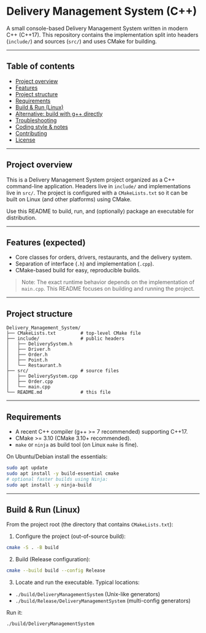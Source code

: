 # Delivery Management System (C++)

A small console-based Delivery Management System written in modern C++ (C++17). This repository contains the implementation split into headers (`include/`) and sources (`src/`) and uses CMake for building.

---

## Table of contents

* [Project overview](#project-overview)
* [Features](#features)
* [Project structure](#project-structure)
* [Requirements](#requirements)
* [Build & Run (Linux)](#build--run-linux)
* [Alternative: build with g++ directly](#alternative-build-with-g-directly)
* [Troubleshooting](#troubleshooting)
* [Coding style & notes](#coding-style--notes)
* [Contributing](#contributing)
* [License](#license)

---

## Project overview

This is a Delivery Management System project organized as a C++ command-line application. Headers live in `include/` and implementations live in `src/`. The project is configured with a `CMakeLists.txt` so it can be built on Linux (and other platforms) using CMake.

Use this README to build, run, and (optionally) package an executable for distribution.

---

## Features (expected)

* Core classes for orders, drivers, restaurants, and the delivery system.
* Separation of interface (`.h`) and implementation (`.cpp`).
* CMake-based build for easy, reproducible builds.

> Note: The exact runtime behavior depends on the implementation of `main.cpp`. This README focuses on building and running the project.

---

## Project structure

```
Delivery_Management_System/
├── CMakeLists.txt         # top-level CMake file
├── include/               # public headers
│   ├── DeliverySystem.h
│   ├── Driver.h
│   ├── Order.h
│   ├── Point.h
│   └── Restaurant.h
├── src/                   # source files
│   ├── DeliverySystem.cpp
│   ├── Order.cpp
│   └── main.cpp
└── README.md              # this file
```

---

## Requirements

* A recent C++ compiler (g++ >= 7 recommended) supporting C++17.
* CMake >= 3.10 (CMake 3.10+ recommended).
* `make` or `ninja` as build tool (on Linux `make` is fine).

On Ubuntu/Debian install the essentials:

```bash
sudo apt update
sudo apt install -y build-essential cmake
# optional faster builds using Ninja:
sudo apt install -y ninja-build
```

---

## Build & Run (Linux)

From the project root (the directory that contains `CMakeLists.txt`):

1. Configure the project (out-of-source build):

```bash
cmake -S . -B build
```

2. Build (Release configuration):

```bash
cmake --build build --config Release
```

3. Locate and run the executable. Typical locations:

* `./build/DeliveryManagementSystem` (Unix-like generators)
* `./build/Release/DeliveryManagementSystem` (multi-config generators)

Run it:

```bash
./build/DeliveryManagementSystem
```
